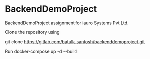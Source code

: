 # BackendDemoProject

BackendDemoProject assignment for iauro Systems Pvt Ltd.

Clone the repository using

git clone https://gitlab.com/batulla.santosh/backenddemoproject.git

Run docker-compose up -d --build

